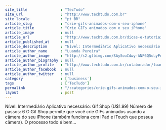 ```yaml
---
site_title               : "TecTudo"
site_url                 : "http://www.techtudo.com.br"
site_locale              : "pt_BR"
article_slug             : "crie-gifs-animados-com-o-seu-iphone"
article_title            : "Crie GIFs animados com o seu iPhone"
article_image            : null
article_url              : "http://www.techtudo.com.br/dicas-e-tutoriais/noticia/2011/07/crie-gifs-animados-com-o-seu-iphone.html"
article_published_at     : null
article_description      : "Nível: Intermediário Aplicativo necessário: Gif Shop (U$1.99) Número de passos: 6 O Gif Shop permite que você crie GIFs animados usando a câmera do seu iPhone (também funciona com iPad e iTouch que possua câmera). O processo todo é bem..."
article_author_name      : "Luanda Pereira"
article_author_image     : "http://s2.glbimg.com/SAySouCdwy-ANP6Q5uLyPmo5lDY=/30x30/s2.glbimg.com/qb56QgUrFJLaYFTU9kde66D8g8Q=/140x140/s.glbimg.com/po/tt2/f/original/2013/11/12/luanda-techtudo.jpg"
article_author_biography : null
article_author_profile   : "http://www.techtudo.com.br/colaborador/luanda-pereira.html"
article_author_facebook  : null
article_author_twitter   : null
category                 : ['business']
tags                     : ['TecTudo']
permalink                : "/:categories/crie-gifs-animados-com-o-seu-iphone/"
layout                   : post
---
```


Nível: Intermediário Aplicativo necessário: Gif Shop (U$1.99) Número de passos: 6 O Gif Shop permite que você crie GIFs animados usando a câmera do seu iPhone (também funciona com iPad e iTouch que possua câmera). O processo todo é bem...
